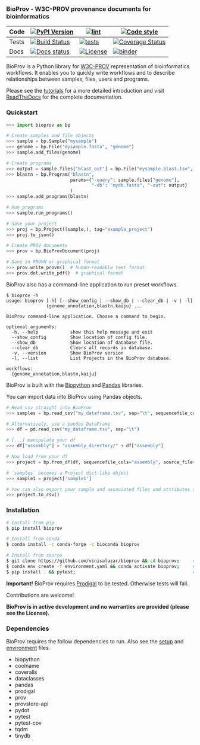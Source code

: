 ### BioProv - W3C-PROV provenance documents for bioinformatics

Code | [![PyPI Version](https://img.shields.io/pypi/v/bioprov)](https://pypi.org/project/bioprov/) | [![lint](https://github.com/vinisalazar/BioProv/workflows/lint/badge.svg?branch=master)](https://github.com/vinisalazar/BioProv/actions?query=workflow%3Alint) | [![Code style](https://img.shields.io/badge/code%20style-black-000000.svg)](https://github.com/psf/black) 
---------------|--|--|--
Tests | [![Build Status](https://travis-ci.org/vinisalazar/BioProv.svg?branch=master)](https://travis-ci.org/vinisalazar/BioProv) |  [![tests](https://github.com/vinisalazar/bioprov/workflows/tests/badge.svg?branch=master)](https://github.com/vinisalazar/bioprov/actions?query=workflow%3Atests) | [![Coverage Status](https://coveralls.io/repos/github/vinisalazar/BioProv/badge.svg?branch=master&service=github)](https://coveralls.io/github/vinisalazar/BioProv?branch=master&service=github)
Docs | [![Docs status](https://readthedocs.org/projects/bioprov/badge/?version=latest)](https://bioprov.readthedocs.io/en/latest/?badge=latest) | [![License](https://img.shields.io/github/license/vinisalazar/bioprov)](https://github.com/vinisalazar/BioProv/blob/master/LICENSE) | [![binder](https://mybinder.org/badge_logo.svg)](https://mybinder.org/v2/gh/vinisalazar/bioprov/master?filepath=docs%2Ftutorials%2F) 


BioProv is a Python library for [W3C-PROV](https://www.w3.org/TR/prov-overview/) representation of bioinformatics workflows.
 It enables you to quickly write workflows and to describe relationships between samples, files, users and programs.

Please see the [tutorials](./docs/tutorials/introduction.ipynb) for a more detailed introduction and
 visit [ReadTheDocs](https://bioprov.readthedocs.io/) for the complete documentation.

### Quickstart

```py
>>> import bioprov as bp

# Create samples and file objects
>>> sample = bp.Sample("mysample")
>>> genome = bp.File("mysample.fasta", "genome")
>>> sample.add_files(genome)

# Create programs
>>> output = sample.files["blast_out"] = bp.File("mysample.blast.tsv", "blast_out")
>>> blastn = bp.Program("blastn",
                        params={"-query": sample.files["genome"],
                                "-db": "mydb.fasta", "-out": output}
                        )
>>> sample.add_programs(blastn)

# Run programs
>>> sample.run_programs()

# Save your project
>>> proj = bp.Project((sample,), tag="example_project")
>>> proj.to_json()

# Create PROV documents
>>> prov = bp.BioProvDocument(proj)

# Save in PROVN or graphical format
>>> prov.write_provn()  # human-readable text format
>>> prov.dot.write_pdf()  # graphical format
```

BioProv also has a command-line application to run preset workflows.

```
$ bioprov -h
usage: bioprov [-h] [--show_config | --show_db | --clear_db | -v | -l]
               {genome_annotation,blastn,kaiju} ...

BioProv command-line application. Choose a command to begin.

optional arguments:
  -h, --help            show this help message and exit
  --show_config         Show location of config file.
  --show_db             Show location of database file.
  --clear_db            Clears all records in database.
  -v, --version         Show BioProv version
  -l, --list            List Projects in the BioProv database.

workflows:
  {genome_annotation,blastn,kaiju}

```

BioProv is built with the [Biopython](https://biopython.org/) and [Pandas](http://pandas.pydata.org/) libraries.

You can import data into BioProv using Pandas objects.

```py
# Read csv straight into BioProv
>>> samples = bp.read_csv("my_dataframe.tsv", sep="\t", sequencefile_cols="assembly")

# Alternatively, use a pandas DataFrame
>>> df = pd.read_csv("my_dataframe.tsv", sep="\t")

# [...] manipulate your df
>>> df["assembly"] = "assembly_directory/" + df["assembly"]

# Now load from your df
>>> project = bp.from_df(df, sequencefile_cols="assembly", source_file="my_dataframe.tsv")

# `samples` becomes a Project dict-like object
>>> sample1 = project['sample1']

# You can also export your sample and associated files and attributes as a dataframe
>>> project.to_csv()
```

### Installation

```sh
# Install from pip
$ pip install bioprov

# Install from conda
$ conda install -c conda-forge -c bioconda bioprov

# Install from source
$ git clone https://github.com/vinisalazar/bioprov && cd bioprov;     # download
$ conda env create -f environment.yaml && conda activate bioprov;     # install dependencies
$ pip install . && pytest;                                            # install and test
```

**Important!** BioProv requires [Prodigal](https://github.com/hyattpd/Prodigal) to be tested. Otherwise tests will fail.

Contributions are welcome!

**BioProv is in active development and no warranties are provided (please see the License).**

### Dependencies

BioProv requires the follow dependencies to run. Also see the [setup](./setup.py) and [environment](./environment.yaml) files.

- biopython
- coolname
- coveralls
- dataclasses
- pandas
- prodigal
- prov
- provstore-api
- pydot
- pytest
- pytest-cov
- tqdm
- tinydb